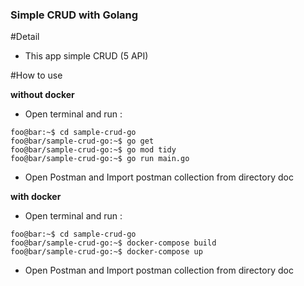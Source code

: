 ### Simple CRUD with Golang

#Detail

- This app simple CRUD (5 API)

#How to use

**without docker**
- Open terminal and run :
```console
foo@bar:~$ cd sample-crud-go
foo@bar/sample-crud-go:~$ go get
foo@bar/sample-crud-go:~$ go mod tidy
foo@bar/sample-crud-go:~$ go run main.go
```
- Open Postman and Import postman collection from directory doc

**with docker**
- Open terminal and run :
```console
foo@bar:~$ cd sample-crud-go
foo@bar/sample-crud-go:~$ docker-compose build
foo@bar/sample-crud-go:~$ docker-compose up
```
- Open Postman and Import postman collection from directory doc
